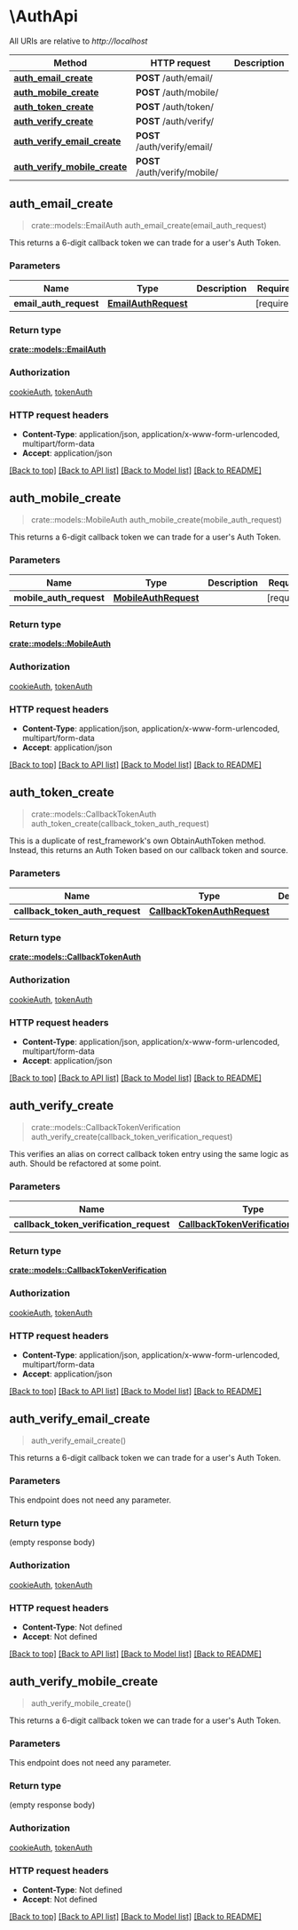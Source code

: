 # \AuthApi

All URIs are relative to *http://localhost*

Method | HTTP request | Description
------------- | ------------- | -------------
[**auth_email_create**](AuthApi.md#auth_email_create) | **POST** /auth/email/ | 
[**auth_mobile_create**](AuthApi.md#auth_mobile_create) | **POST** /auth/mobile/ | 
[**auth_token_create**](AuthApi.md#auth_token_create) | **POST** /auth/token/ | 
[**auth_verify_create**](AuthApi.md#auth_verify_create) | **POST** /auth/verify/ | 
[**auth_verify_email_create**](AuthApi.md#auth_verify_email_create) | **POST** /auth/verify/email/ | 
[**auth_verify_mobile_create**](AuthApi.md#auth_verify_mobile_create) | **POST** /auth/verify/mobile/ | 



## auth_email_create

> crate::models::EmailAuth auth_email_create(email_auth_request)


This returns a 6-digit callback token we can trade for a user's Auth Token.

### Parameters


Name | Type | Description  | Required | Notes
------------- | ------------- | ------------- | ------------- | -------------
**email_auth_request** | [**EmailAuthRequest**](EmailAuthRequest.md) |  | [required] |

### Return type

[**crate::models::EmailAuth**](EmailAuth.md)

### Authorization

[cookieAuth](../README.md#cookieAuth), [tokenAuth](../README.md#tokenAuth)

### HTTP request headers

- **Content-Type**: application/json, application/x-www-form-urlencoded, multipart/form-data
- **Accept**: application/json

[[Back to top]](#) [[Back to API list]](../README.md#documentation-for-api-endpoints) [[Back to Model list]](../README.md#documentation-for-models) [[Back to README]](../README.md)


## auth_mobile_create

> crate::models::MobileAuth auth_mobile_create(mobile_auth_request)


This returns a 6-digit callback token we can trade for a user's Auth Token.

### Parameters


Name | Type | Description  | Required | Notes
------------- | ------------- | ------------- | ------------- | -------------
**mobile_auth_request** | [**MobileAuthRequest**](MobileAuthRequest.md) |  | [required] |

### Return type

[**crate::models::MobileAuth**](MobileAuth.md)

### Authorization

[cookieAuth](../README.md#cookieAuth), [tokenAuth](../README.md#tokenAuth)

### HTTP request headers

- **Content-Type**: application/json, application/x-www-form-urlencoded, multipart/form-data
- **Accept**: application/json

[[Back to top]](#) [[Back to API list]](../README.md#documentation-for-api-endpoints) [[Back to Model list]](../README.md#documentation-for-models) [[Back to README]](../README.md)


## auth_token_create

> crate::models::CallbackTokenAuth auth_token_create(callback_token_auth_request)


This is a duplicate of rest_framework's own ObtainAuthToken method. Instead, this returns an Auth Token based on our callback token and source.

### Parameters


Name | Type | Description  | Required | Notes
------------- | ------------- | ------------- | ------------- | -------------
**callback_token_auth_request** | [**CallbackTokenAuthRequest**](CallbackTokenAuthRequest.md) |  | [required] |

### Return type

[**crate::models::CallbackTokenAuth**](CallbackTokenAuth.md)

### Authorization

[cookieAuth](../README.md#cookieAuth), [tokenAuth](../README.md#tokenAuth)

### HTTP request headers

- **Content-Type**: application/json, application/x-www-form-urlencoded, multipart/form-data
- **Accept**: application/json

[[Back to top]](#) [[Back to API list]](../README.md#documentation-for-api-endpoints) [[Back to Model list]](../README.md#documentation-for-models) [[Back to README]](../README.md)


## auth_verify_create

> crate::models::CallbackTokenVerification auth_verify_create(callback_token_verification_request)


This verifies an alias on correct callback token entry using the same logic as auth. Should be refactored at some point.

### Parameters


Name | Type | Description  | Required | Notes
------------- | ------------- | ------------- | ------------- | -------------
**callback_token_verification_request** | [**CallbackTokenVerificationRequest**](CallbackTokenVerificationRequest.md) |  | [required] |

### Return type

[**crate::models::CallbackTokenVerification**](CallbackTokenVerification.md)

### Authorization

[cookieAuth](../README.md#cookieAuth), [tokenAuth](../README.md#tokenAuth)

### HTTP request headers

- **Content-Type**: application/json, application/x-www-form-urlencoded, multipart/form-data
- **Accept**: application/json

[[Back to top]](#) [[Back to API list]](../README.md#documentation-for-api-endpoints) [[Back to Model list]](../README.md#documentation-for-models) [[Back to README]](../README.md)


## auth_verify_email_create

> auth_verify_email_create()


This returns a 6-digit callback token we can trade for a user's Auth Token.

### Parameters

This endpoint does not need any parameter.

### Return type

 (empty response body)

### Authorization

[cookieAuth](../README.md#cookieAuth), [tokenAuth](../README.md#tokenAuth)

### HTTP request headers

- **Content-Type**: Not defined
- **Accept**: Not defined

[[Back to top]](#) [[Back to API list]](../README.md#documentation-for-api-endpoints) [[Back to Model list]](../README.md#documentation-for-models) [[Back to README]](../README.md)


## auth_verify_mobile_create

> auth_verify_mobile_create()


This returns a 6-digit callback token we can trade for a user's Auth Token.

### Parameters

This endpoint does not need any parameter.

### Return type

 (empty response body)

### Authorization

[cookieAuth](../README.md#cookieAuth), [tokenAuth](../README.md#tokenAuth)

### HTTP request headers

- **Content-Type**: Not defined
- **Accept**: Not defined

[[Back to top]](#) [[Back to API list]](../README.md#documentation-for-api-endpoints) [[Back to Model list]](../README.md#documentation-for-models) [[Back to README]](../README.md)

